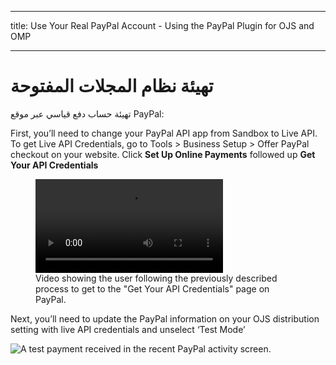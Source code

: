 - - -
title: Use Your Real PayPal Account - Using the PayPal Plugin for OJS and OMP
- - -

# تهيئة نظام المجلات المفتوحة

تهيئة حساب دفع قياسي عبر موقع PayPal:

First,  you’ll need to change your PayPal API app from Sandbox to Live API. To get Live API Credentials, go to Tools > Business Setup > Offer PayPal checkout on your website. Click **Set Up Online Payments** followed up **Get Your API Credentials**

<figure class="video_container">
  <video controls="true" allowfullscreen="true">
    <source src="./assets/paypal-api-credentials.mp4" type="video/mp4">
  </video>
  <figcaption>Video showing the user following the previously described process to get to the "Get Your API Credentials" page on PayPal.</figcaption>
</figure>

Next, you’ll need to update the PayPal information on your OJS distribution setting with live API credentials and unselect ‘Test Mode’

![A test payment received in the recent PayPal activity screen.](assets/Paypal-15.png)
